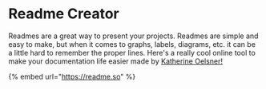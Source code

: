 # Readme Creator

Readmes are a great way to present your projects. Readmes are simple and easy to make, but when it comes to graphs, labels, diagrams, etc. it can be a little hard to remember the proper lines. Here's a really cool online tool to make your documentation life easier made by [Katherine Oelsner!](https://twitter.com/katherinecodes)

{% embed url="https://readme.so" %}
